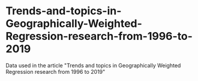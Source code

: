 # Trends-and-topics-in-Geographically-Weighted-Regression-research-from-1996-to-2019
Data used in the article "Trends and topics in Geographically Weighted Regression research from 1996 to 2019"
